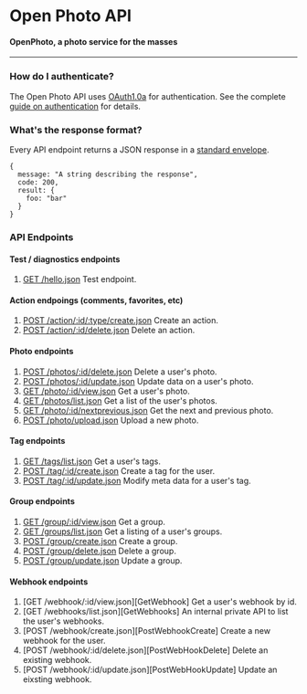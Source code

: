 Open Photo API
=======================
#### OpenPhoto, a photo service for the masses

----------------------------------------

### How do I authenticate?

The Open Photo API uses [OAuth1.0a][oauth1.0a] for authentication. See the complete [guide on authentication][authentication] for details.

### What's the response format?

Every API endpoint returns a JSON response in a [standard envelope][Envelope].

    {
      message: "A string describing the response",
      code: 200,
      result: {
        foo: "bar"
      }
    }

### API Endpoints

#### Test / diagnostics endpoints
1.  [GET /hello.json][GetHelloWorld]
    Test endpoint.

#### Action endpoings (comments, favorites, etc)
1.  [POST /action/:id/:type/create.json][PostActionCreate]
    Create an action.
1.  [POST /action/:id/delete.json][PostActionDelete]
    Delete an action.

#### Photo endpoints
1.  [POST /photos/:id/delete.json][PostPhotoDelete]
    Delete a user's photo.
1.  [POST /photos/:id/update.json][PostPhotoUpdate]
    Update data on a user's photo.
1.  [GET /photo/:id/view.json][GetPhoto]
    Get a user's photo.
1.  [GET /photos/list.json][GetPhotos]
    Get a list of the user's photos.
1.  [GET /photo/:id/nextprevious.json][GetPhotoNextPrevious]
    Get the next and previous photo.
1.  [POST /photo/upload.json][PostPhotoUpload]
    Upload a new photo.

#### Tag endpoints
1.  [GET /tags/list.json][GetTags]
    Get a user's tags.
1.  [POST /tag/:id/create.json][PostTagCreate]
    Create a tag for the user.
1.  [POST /tag/:id/update.json][PostTagUpdate]
    Modify meta data for a user's tag.

#### Group endpoints
1.  [GET /group/:id/view.json][GetGroup]
    Get a group.
1.  [GET /groups/list.json][GetGroups]
    Get a listing of a user's groups.
1.  [POST /group/create.json][PostGroupCreate]
    Create a group.
1.  [POST /group/delete.json][PostGroupDelete]
    Delete a group.
1.  [POST /group/update.json][PostGroupUpdate]
    Update a group.

#### Webhook endpoints
1.  [GET /webhook/:id/view.json][GetWebhook]
    Get a user's webhook by id.
1.  [GET /webhooks/list.json][GetWebhooks]
    An internal private API to list the user's webhooks.
1.  [POST /webhook/create.json][PostWebhookCreate]
    Create a new webhook for the user.
1.  [POST /webhook/:id/delete.json][PostWebHookDelete]
    Delete an existing webhook.
1.  [POST /webhook/:id/update.json][PostWebHookUpdate]
    Update an eixsting webhook.

<!--
;[PostWebhookCreate]: PostWebhookCreate.markdown
;[PostWebhookDelete]: PostWebhookDelete.markdown
;[PostWebhookUpdate]: PostWebhookUpdate.markdown
;[GetWebhook]: GetWebhook.markdown
;[GetWebhooks]: GetWebhooks.markdown
-->

[Envelope]: Envelope.markdown
[GetHelloWorld]: GetHelloWorld.markdown
[GetPhotos]: GetPhotos.markdown
[GetPhoto]: GetPhoto.markdown
[GetPhotoNextPrevious]: GetPhotoNextPrevious.markdown
[PostPhotoDelete]: PostPhotoDelete.markdown
[PostPhotoUpdate]: PostPhotoUpdate.markdown
[PostPhotoUpload]: PostPhotoUpload.markdown
[PostActionCreate]: PostActionCreate.markdown
[PostActionDelete]: PostActionDelete.markdown
[GetTags]: GetTags.markdown
[PostTagCreate]: PostTagCreate.markdown
[PostTagUpdate]: PostTagUpdate.markdown
[GetGroup]: GetGroup.markdown
[GetGroups]: GetGroups.markdown
[PostGroupCreate]: PostGroupCreate.markdown
[PostGroupUpdate]: PostGroupUpdate.markdown
[PostGroupDelete]: PostGroupDelete.markdown
[authentication]: Authentication.markdown
[oauth1.0a]: http://oauth.net/core/1.0a/
